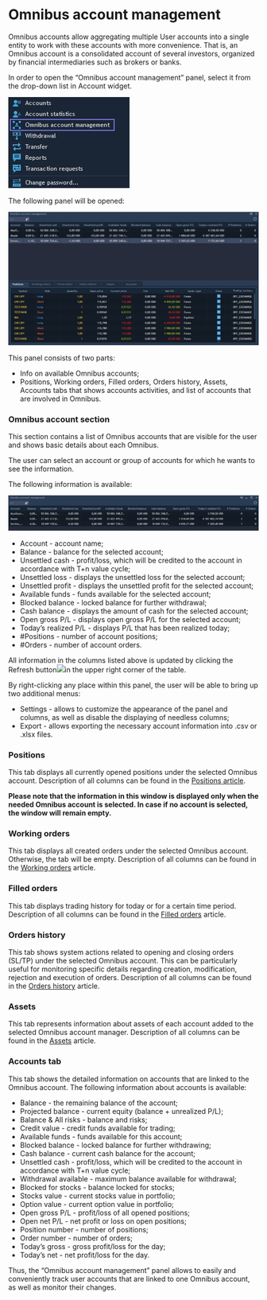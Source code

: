 # Omnibus account management

Omnibus accounts allow aggregating multiple User accounts into a single entity to work with these accounts with more convenience. That is, an Omnibus account is a consolidated account of several investors, organized by financial intermediaries such as brokers or banks. 

In order to open the “Omnibus account management” panel, select it from the drop-down list in Account widget.

![](../../.gitbook/assets/screenshot_1%20%281%29.jpg)

The following panel will be opened:

![](../../.gitbook/assets/screenshot_3%20%282%29.jpg)

This panel consists of two parts: 

* Info on available Omnibus accounts;
* Positions, Working orders, Filled orders, Orders history, Assets, Accounts tabs that shows accounts activities, and list of accounts that are involved in Omnibus.

### Omnibus account section

This section contains a list of Omnibus accounts that are visible for the user and shows basic details about each Omnibus.

The user can select an account or group of accounts for which he wants to see the information.

The following information is available:

![](../../.gitbook/assets/screenshot_2%20%282%29.jpg)

* Account - account name;
* Balance - balance for the selected account;
* Unsettled cash - profit/loss, which will be credited to the account in accordance with T+n value cycle;
* Unsettled loss - displays the unsettled loss for the selected account;
* Unsettled profit - displays the unsettled profit for the selected account;
* Available funds - funds available for the selected account;
* Blocked balance - locked balance for further withdrawal;
* Cash balance - displays the amount of cash for the selected account;
* Open gross P/L - displays open gross P/L for the selected account;
* Today’s realized P/L - displays P/L that has been realized today;
* \#Positions - number of account positions;
* \#Orders - number of account orders.

All information in the columns listed above is updated by clicking the Refresh button![](https://lh6.googleusercontent.com/3PlmYuhV7RF2-rlRsezdzzbajQyvWX80FsdOwmuyzwDsjhhNCaPDVhXoY0ej2bxdWvWEkYj-d15WoV1alKQv390qIv7SfUZtHImuzUNohq2G23NPT3bhVpS20dWVwESKlv_z0wGQ)in the upper right corner of the table.

By right-clicking any place within this panel, the user will be able to bring up two additional menus:

* Settings - allows to customize the appearance of the panel and columns, as well as disable the displaying of needless columns;
* Export - allows exporting the necessary account information into .csv or .xlsx files.

### Positions

This tab displays all currently opened positions under the selected Omnibus account. Description of all columns can be found in the [Positions article](https://guide.traderevolution.com/project/desktop-application-for-windows/windows/account-management/positions).

**Please note that the information in this window is displayed only when the needed Omnibus account is selected. In case if no account is selected, the window will remain empty.**

### Working orders

This tab displays all created orders under the selected Omnibus account. Otherwise, the tab will be empty. Description of all columns can be found in the [Working orders](https://guide.traderevolution.com/project/desktop-application-for-windows/windows/account-management/working-orders) article.

### Filled orders

This tab displays trading history for today or for a certain time period. Description of all columns can be found in the [Filled orders](https://guide.traderevolution.com/project/desktop-application-for-windows/windows/account-management/filled-orders) article. 

### Orders history

This tab shows system actions related to opening and closing orders \(SL/TP\) under the selected Omnibus account. This can be particularly useful for monitoring specific details regarding creation, modification, rejection and execution of orders. Description of all columns can be found in the [Orders history](https://guide.traderevolution.com/project/desktop-application-for-windows/windows/account-management/orders-history) article.

### Assets

This tab represents information about assets of each account added to the selected Omnibus account manager. Description of all columns can be found in the [Assets](https://guide.traderevolution.com/project/desktop-application-for-windows/windows/account-management/assets) article.

### Accounts tab

This tab shows the detailed information on accounts that are linked to the Omnibus account. The following information about accounts is available:

* Balance - the remaining balance of the account;
* Projected balance - current equity \(balance + unrealized P/L\);
* Balance & All risks - balance and risks;
* Credit value - credit funds available for trading;
* Available funds - funds available for this account;
* Blocked balance - locked balance for further withdrawing;
* Cash balance - current cash balance for the account;
* Unsettled cash - profit/loss, which will be credited to the account in accordance with T+n value cycle;
* Withdrawal available - maximum balance available for withdrawal;
* Blocked for stocks - balance locked for stocks;
* Stocks value - current stocks value in portfolio;
* Option value - current option value in portfolio;
* Open gross P/L - profit/loss of all opened positions;
* Open net P/L - net profit or loss on open positions;
* Position number - number of positions;
* Order number - number of orders;
* Today’s gross - gross profit/loss for the day;
* Today’s net - net profit/loss for the day.

Thus, the “Omnibus account management” panel allows to easily and conveniently track user accounts that are linked to one Omnibus account, as well as monitor their changes.  


